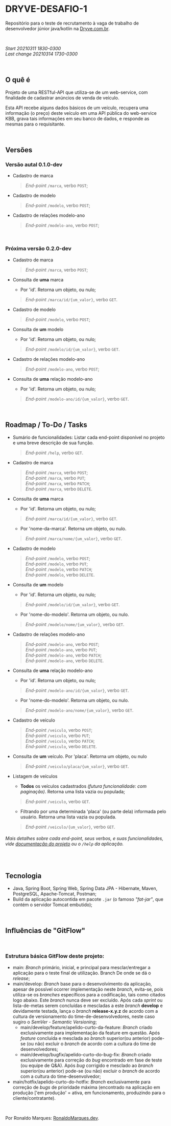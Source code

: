 # DRYVE-DESAFIO-1  
Repositório para o teste de recrutamento à vaga de trabalho de desenvolvedor júnior java/kotlin na [Dryve.com.br](https://dryve.com.br).  
  
&nbsp;  
  
*Start 20210311 1830-0300*  
*Last change 20210314 1730-0300*  
  
&nbsp;  
  
## O quê é  
Projeto de uma RESTful-API que utiliza-se de um web-service, com finalidade de cadastrar anúncios de venda de veículo.  
  
Esta API recebe alguns dados básicos de um veículo, recupera uma informação (o preço) deste veículo em uma API pública 
do web-service KBB, grava tais informações em seu banco de dados, e responde as mesmas para o requisitante.  
  
&nbsp;  
  
## Versões  
  
### Versão autal 0.1.0-dev
+ Cadastro de marca
  > *End-point* `/marca`, verbo `POST`;  
  
+ Cadastro de modelo  
  > *End-point* `/modelo`, verbo `POST`;  
  
+ Cadastro de relações modelo-ano  
  > *End-point* `/modelo-ano`, verbo `POST`;  
  
&nbsp;  
  
### Próxima versão 0.2.0-dev
+ Cadastro de marca
  > *End-point* `/marca`, verbo `POST`;  
  
+ Consulta de **uma** marca  
  - Por 'id'. Retorna um objeto, ou nulo;  
  > *End-point* `/marca/id/{um_valor}`, verbo `GET`.
  
+ Cadastro de modelo  
  > *End-point* `/modelo`, verbo `POST`;  
  
+ Consulta de **um** modelo  
  - Por 'id'. Retorna um objeto, ou nulo;  
  > *End-point* `/modelo/id/{um_valor}`, verbo `GET`.
  
+ Cadastro de relações modelo-ano  
  > *End-point* `/modelo-ano`, verbo `POST`;  
  
+ Consulta de **uma** relação modelo-ano  
  - Por 'id'. Retorna um objeto, ou nulo;  
  > *End-point* `/modelo-ano/id/{um_valor}`, verbo `GET`.
  
&nbsp;
  
## Roadmap / To-Do / Tasks  
+ Sumário de funcionalidades: Listar cada end-point disponível no projeto e uma breve descrição de sua função.  
  > *End-point* `/help`, verbo `GET`.  
  
+ Cadastro de marca  
  > *End-point* `/marca`, verbo `POST`;  
  > *End-point* `/marca`, verbo `PUT`;  
  > *End-point* `/marca`, verbo `PATCH`;  
  > *End-point* `/marca`, verbo `DELETE`.  
  
+ Consulta de **uma** marca  
  - Por 'id'. Retorna um objeto, ou nulo;  
  > *End-point* `/marca/id/{um_valor}`, verbo `GET`.  
  
  - Por 'nome-da-marca'. Retorna um objeto, ou nulo.  
  > *End-point* `/marca/nome/{um_valor}`, verbo `GET`.  
  
+ Cadastro de modelo  
  > *End-point* `/modelo`, verbo `POST`;  
  > *End-point* `/modelo`, verbo `PUT`;  
  > *End-point* `/modelo`, verbo `PATCH`;  
  > *End-point* `/modelo`, verbo `DELETE`.  
  
+ Consulta de **um** modelo  
  - Por 'id'. Retorna um objeto, ou nulo;  
  > *End-point* `/modelo/id/{um_valor}`, verbo `GET`.
  
  - Por 'nome-do-modelo'. Retorna um objeto, ou nulo.  
  > *End-point* `/modelo/nome/{um_valor}`, verbo `GET`.  
  
+ Cadastro de relações modelo-ano  
  > *End-point* `/modelo-ano`, verbo `POST`;  
  > *End-point* `/modelo-ano`, verbo `PUT`;  
  > *End-point* `/modelo-ano`, verbo `PATCH`;  
  > *End-point* `/modelo-ano`, verbo `DELETE`.  
  
+ Consulta de **uma** relação modelo-ano  
  - Por 'id'. Retorna um objeto, ou nulo;  
  > *End-point* `/modelo-ano/id/{um_valor}`, verbo `GET`.
  
  - Por 'nome-do-modelo'. Retorna um objeto, ou nulo.  
  > *End-point* `/modelo-ano/nome/{um_valor}`, verbo `GET`.
  
+ Cadastro de veículo  
  > *End-point* `/veiculo`, verbo `POST`;  
  > *End-point* `/veiculo`, verbo `PUT`;  
  > *End-point* `/veiculo`, verbo `PATCH`;  
  > *End-point* `/veiculo`, verbo `DELETE`.  
  
+ Consulta de **um** veículo. Por 'placa'. Retorna um objeto, ou nulo  
  > *End-point* `/veiculo/placa/{um_valor}`, verbo `GET`.  
  
+ Listagem de veículos  
  - **Todos** os veículos cadastrados *(futura funcionalidade: com paginação)*. Retorna uma lista vazia ou populada;  
  > *End-point* `/veiculo`, verbo `GET`.  
  
  - Filtrando por uma determinada 'placa' (ou parte dela) informada pelo usuário. Retorna uma lista vazia ou populada.  
  > *End-point* `/veiculo/{um_valor}`, verbo `GET`.  
  
###### Mais detalhes sobre cada end-point, seus verbos, e suas funcionalidades, vide [documentação do projeto](# "Em breve...") ou o `/help` da aplicação.  
  
&nbsp;  
  
<!--
## Changelog / Dones / Features  
+ Autoapresentação: Descreve brevemente o nome do projeto, sua versão, e seu propósito. *End-point* `/hello`, verbo `GET`.
+ Modelagem das entidades do domínio de negócio: .
  
&nbsp;  
-->
  
## Tecnologia  
+ Java, Spring Boot, Spring Web, Spring Data JPA - Hibernate, Maven, PostgreSQL, Apache-Tomcat, Postman;  
+ Build da aplicação autocontida em pacote `.jar` (o famoso *"fat-jar"*, que contém o servidor Tomcat embutido);
  
&nbsp;  
  
## Influências de "GitFlow"  
  
&nbsp;  
  
### Estrutura básica GitFlow deste projeto:  
+ main: *Branch* primário, inicial, e principal para mesclar/entregar a aplicação para o teste final de utilização. Branch De onde se dá o *release*;  
+ main/develop: *Branch* base para o desenvolvimento da aplicação, apesar de possível ocorrer implementação neste *branch*, evita-se, pois utiliza-se os *branches* específicos para a codificação, tais como citados logo abaixo. Este *branch* nunca deve ser excluído. Após cada *sprint* ou lista-de-metas serem concluídas e mescladas a este *branch* **develop** e devidamente testada, lança o *branch* **release-x.y.z** de acordo com a cultura de versionamento do time-de-desenvolvedores, neste caso sugiro o *SemVer - Semantic Versioning*;  
  - main/develop/feature/apelido-curto-da-feature: *Branch* criado exclusivamente para implementação da feature em questão. Após *feature* concluída e mesclada ao *branch* superior(ou anterior) pode-se (ou não) excluir o *branch* de acordo com a cultura do time de desenvolvedores;  
  - main/develop/bugfix/apelido-curto-do-bug-fix: *Branch* criado exclusivamente para correção do *bug* encontrado em fase de teste (ou equipe de Q&A). Após *bug* corrigido e mesclado ao *branch* superior(ou anterior) pode-se (ou não) excluir o *branch* de acordo com a cultura do time-desenvolvedor;  
+ main/hotfix/apelido-curto-do-hotfix: *Branch* exclusivamente para correção de *bugs* de prioridade máxima (encontrado na aplicação em produção ['em produção' = ativa, em funcionamento, produzindo para o cliente/contratante).  
  
&nbsp;  
  
Por Ronaldo Marques: [RonaldoMarques.dev](https://ronaldomarques.dev "Conheça meu portfólio").  
  
  
